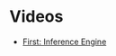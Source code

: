 <!-- TITLE: Forward And Backward Chaining -->
<!-- SUBTITLE: A quick summary of Forward And Backward Chaining -->

# Videos
* [First: Inference Engine](https://www.youtube.com/watch?v=aVwcNDKXcHU)